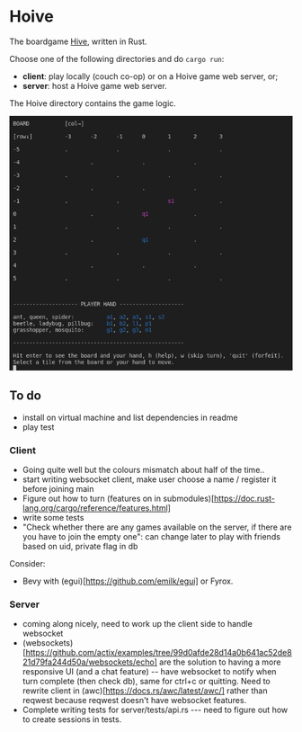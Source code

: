 # Hoive
The boardgame [Hive](https://en.wikipedia.org/wiki/Hive_(game)), written in Rust.

Choose one of the following directories and do `cargo run`:
- **client**: play locally (couch co-op) or on a Hoive game web server, or;
- **server**: host a Hoive game web server.

The Hoive directory contains the game logic.

![snapshot of the app](/misc/gameplay.png "snapshot of the app")

## To do

- install on virtual machine and list dependencies in readme
- play test

### Client

- Going quite well but the colours mismatch about half of the time..
- start writing websocket client, make user choose a name / register it before joining main
- Figure out how to turn (features on in submodules)[https://doc.rust-lang.org/cargo/reference/features.html] 
- write some tests
- "Check whether there are any games available on the server, if there are you have to join the empty one": can change later to play with friends based on uid, private flag in db

Consider:
- Bevy with (egui)[https://github.com/emilk/egui] or Fyrox.


### Server

- coming along nicely, need to work up the client side to handle websocket
- (websockets)[https://github.com/actix/examples/tree/99d0afde28d14a0b641ac52de821d79fa244d50a/websockets/echo] are the solution to having a more responsive UI (and a chat feature) -- have websocket to notify when turn complete (then check db), same for ctrl+c or quitting. Need to rewrite client in (awc)[https://docs.rs/awc/latest/awc/] rather than reqwest because reqwest doesn't have websocket features.
- Complete writing tests for server/tests/api.rs --- need to figure out how to create sessions in tests.

<!-- 
Things I wrote that no longer seem to apply:

- beetle rendering on stringboard is weird
- does pillbug sumoing need a bee check for either party? - I don't think this can ever happen given the other constraints


#### Refs

 [good ref](https://fdeantoni.medium.com/rust-actix-diesel-sqlite-d67a1c3ef0e) [good ref 2](https://github.com/vascokk/fullstack-rust/tree/main/server/src) [half done, now finish]



### "House rules"
Then it might be "fun" to add new animals in a non-standard version of the game e.g.:

* a centipede that can remove any adjacent (non-flying) animal permanently from that game (but then also dies), maybe also has limited moveset - moves like ladybird but with only 2 moves. Mosquitos copying centipede must die if used like centipede.
* a housefly that can move anywhere (including into small gaps an ant can't reach) for one turn (and then must fly back - if it can't return to its original spot, it dies for that game or is returned to player hand). Maybe it doesn't need to die or return, maybe it can fly freely but never land adjacent to bees or maybe even spiders so that you need to defend bee / other peices with spider. Maybe both are cool, I dunno.
* maybe other people have made custom hive peices that we can implement, search later.
 -->
